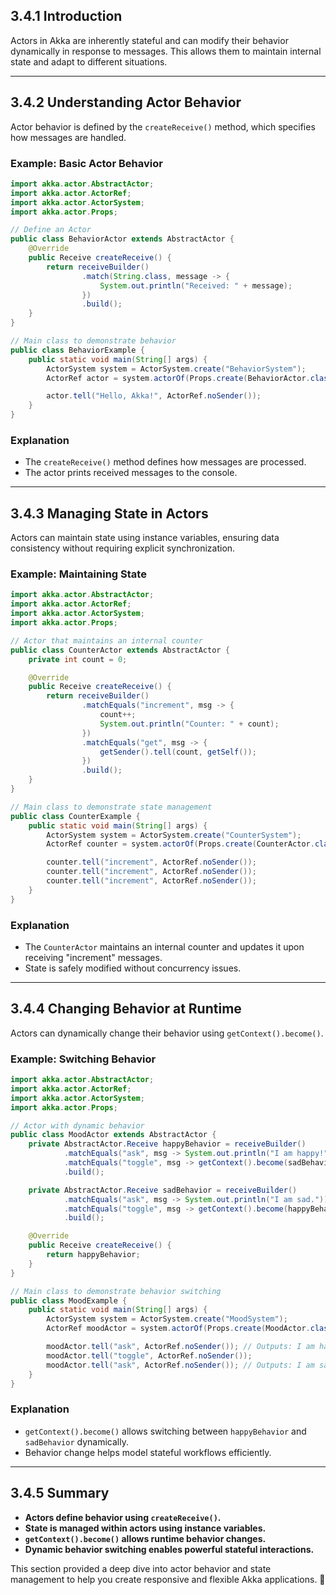 ## 3.4.1 Introduction

Actors in Akka are inherently stateful and can modify their behavior dynamically in response to messages. This allows them to maintain internal state and adapt to different situations.

---

## 3.4.2 Understanding Actor Behavior

Actor behavior is defined by the `createReceive()` method, which specifies how messages are handled.

### Example: Basic Actor Behavior

```java
import akka.actor.AbstractActor;
import akka.actor.ActorRef;
import akka.actor.ActorSystem;
import akka.actor.Props;

// Define an Actor
public class BehaviorActor extends AbstractActor {
    @Override
    public Receive createReceive() {
        return receiveBuilder()
                .match(String.class, message -> {
                    System.out.println("Received: " + message);
                })
                .build();
    }
}

// Main class to demonstrate behavior
public class BehaviorExample {
    public static void main(String[] args) {
        ActorSystem system = ActorSystem.create("BehaviorSystem");
        ActorRef actor = system.actorOf(Props.create(BehaviorActor.class), "behaviorActor");

        actor.tell("Hello, Akka!", ActorRef.noSender());
    }
}
```

### Explanation

- The `createReceive()` method defines how messages are processed.
- The actor prints received messages to the console.

---

## 3.4.3 Managing State in Actors

Actors can maintain state using instance variables, ensuring data consistency without requiring explicit synchronization.

### Example: Maintaining State

```java
import akka.actor.AbstractActor;
import akka.actor.ActorRef;
import akka.actor.ActorSystem;
import akka.actor.Props;

// Actor that maintains an internal counter
public class CounterActor extends AbstractActor {
    private int count = 0;

    @Override
    public Receive createReceive() {
        return receiveBuilder()
                .matchEquals("increment", msg -> {
                    count++;
                    System.out.println("Counter: " + count);
                })
                .matchEquals("get", msg -> {
                    getSender().tell(count, getSelf());
                })
                .build();
    }
}

// Main class to demonstrate state management
public class CounterExample {
    public static void main(String[] args) {
        ActorSystem system = ActorSystem.create("CounterSystem");
        ActorRef counter = system.actorOf(Props.create(CounterActor.class), "counterActor");

        counter.tell("increment", ActorRef.noSender());
        counter.tell("increment", ActorRef.noSender());
        counter.tell("increment", ActorRef.noSender());
    }
}
```

### Explanation

- The `CounterActor` maintains an internal counter and updates it upon receiving "increment" messages.
- State is safely modified without concurrency issues.

---

## 3.4.4 Changing Behavior at Runtime

Actors can dynamically change their behavior using `getContext().become()`.

### Example: Switching Behavior

```java
import akka.actor.AbstractActor;
import akka.actor.ActorRef;
import akka.actor.ActorSystem;
import akka.actor.Props;

// Actor with dynamic behavior
public class MoodActor extends AbstractActor {
    private AbstractActor.Receive happyBehavior = receiveBuilder()
            .matchEquals("ask", msg -> System.out.println("I am happy!"))
            .matchEquals("toggle", msg -> getContext().become(sadBehavior))
            .build();

    private AbstractActor.Receive sadBehavior = receiveBuilder()
            .matchEquals("ask", msg -> System.out.println("I am sad."))
            .matchEquals("toggle", msg -> getContext().become(happyBehavior))
            .build();

    @Override
    public Receive createReceive() {
        return happyBehavior;
    }
}

// Main class to demonstrate behavior switching
public class MoodExample {
    public static void main(String[] args) {
        ActorSystem system = ActorSystem.create("MoodSystem");
        ActorRef moodActor = system.actorOf(Props.create(MoodActor.class), "moodActor");

        moodActor.tell("ask", ActorRef.noSender()); // Outputs: I am happy!
        moodActor.tell("toggle", ActorRef.noSender());
        moodActor.tell("ask", ActorRef.noSender()); // Outputs: I am sad.
    }
}
```

### Explanation

- `getContext().become()` allows switching between `happyBehavior` and `sadBehavior` dynamically.
- Behavior change helps model stateful workflows efficiently.

---

## 3.4.5 Summary

- **Actors define behavior using `createReceive()`.**
- **State is managed within actors using instance variables.**
- **`getContext().become()` allows runtime behavior changes.**
- **Dynamic behavior switching enables powerful stateful interactions.**

This section provided a deep dive into actor behavior and state management to help you create responsive and flexible Akka applications. 🚀
